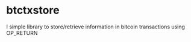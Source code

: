 # btctxstore
I simple library to store/retrieve information in bitcoin transactions using OP_RETURN
